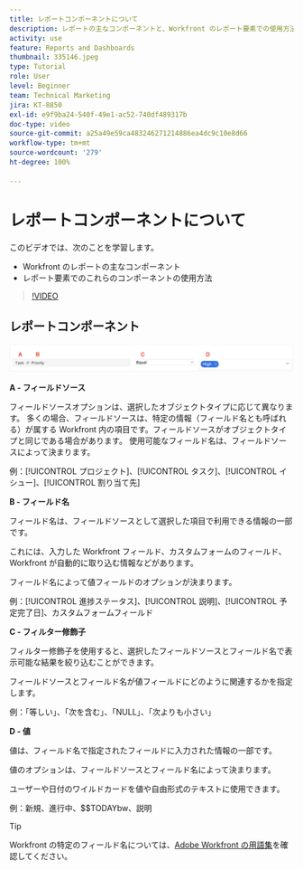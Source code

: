 ```yaml
---
title: レポートコンポーネントについて
description: レポートの主なコンポーネントと、Workfront のレポート要素での使用方法について説明します。
activity: use
feature: Reports and Dashboards
thumbnail: 335146.jpeg
type: Tutorial
role: User
level: Beginner
team: Technical Marketing
jira: KT-8850
exl-id: e9f9ba24-540f-49e1-ac52-740df489317b
doc-type: video
source-git-commit: a25a49e59ca483246271214886ea4dc9c10e8d66
workflow-type: tm+mt
source-wordcount: '279'
ht-degree: 100%

---
```


# レポートコンポーネントについて

このビデオでは、次のことを学習します。

* Workfront のレポートの主なコンポーネント
* レポート要素でのこれらのコンポーネントの使用方法

>[!VIDEO](https://video.tv.adobe.com/v/335146/?quality=12&learn=on)

## レポートコンポーネント

![フィルターを作成する画面の画像](assets/reporting-components-1.png)

**A - フィールドソース**

フィールドソースオプションは、選択したオブジェクトタイプに応じて異なります。 多くの場合、フィールドソースは、特定の情報（フィールド名とも呼ばれる）が属する Workfront 内の項目です。フィールドソースがオブジェクトタイプと同じである場合があります。
使用可能なフィールド名は、フィールドソースによって決まります。

例：[!UICONTROL プロジェクト]、[!UICONTROL タスク]、[!UICONTROL イシュー]、[!UICONTROL 割り当て先]

**B - フィールド名**

フィールド名は、フィールドソースとして選択した項目で利用できる情報の一部です。

これには、入力した Workfront フィールド、カスタムフォームのフィールド、Workfront が自動的に取り込む情報などがあります。

フィールド名によって値フィールドのオプションが決まります。

例：[!UICONTROL 進捗ステータス]、[!UICONTROL 説明]、[!UICONTROL 予定完了日]、カスタムフォームフィールド

**C - フィルター修飾子**

フィルター修飾子を使用すると、選択したフィールドソースとフィールド名で表示可能な結果を絞り込むことができます。

フィールドソースとフィールド名が値フィールドにどのように関連するかを指定します。

例：「等しい」、「次を含む」、「NULL」、「次よりも小さい」

**D - 値**

値は、フィールド名で指定されたフィールドに入力された情報の一部です。

値のオプションは、フィールドソースとフィールド名によって決まります。

ユーザーや日付のワイルドカードを値や自由形式のテキストに使用できます。

例：新規、進行中、$$TODAYbw、説明

>[!TIP]
>
>Workfront の特定のフィールド名については、[Adobe Workfront の用語集](https://experienceleague.adobe.com/docs/workfront/using/basics/workfront-terminology-glossary.html?lang=ja)を確認してください。

